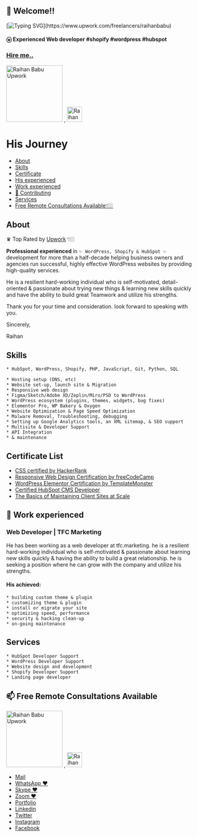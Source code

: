 ## 👋 Welcome!!

[![Typing SVG](https://readme-typing-svg.herokuapp.com?font=Outfit&color=0969DA&background=FFFFFF&multiline=true&height=150&lines=Nice+to+meet+you...;I'm+a+Full+Stack+Web+developer;Certified+HubSpot+CMS+Developer;WordPress+Developer+%26+Elementor+Expert;Landing+page+developer+%26+web+designer;And+more...)](https://www.upwork.com/freelancers/raihanbabu)

#### ⓦ Experienced Web developer #shopify #wordpress #hubspot

### [Hire me..](https://www.upwork.com/freelancers/raihanbabu)

<p>
  <a href="https://www.upwork.com/freelancers/raihanbabu">
    <img alt="Raihan Babu Upwork" src="https://upload.wikimedia.org/wikipedia/commons/thumb/f/f4/Upwork_Logo.svg/250px-Upwork_Logo.svg.png" width="150px" title="ⓦ Experienced Web developer #Upwork #Shopify #WordPress #HubSpot" /></a>
    ,
  <a href="https://www.linkedin.com/in/raihanbabu">
    <img alt="Raihan Babu | linkedin" title="ⓦ Experienced Web developer #shopify #wordpress #hubspot" src="https://about.linkedin.com/content/dam/me/about/LinkedIn_Icon.jpg.original.jpg" width="40px"/></a>
</p>



# His Journey
* [About](#about)
* [Skills](#skills)
* [Certificate](#certificate)
* [His experienced](#his-experienced)
* [Work experienced](#-work-experienced)
* [🤗 Contributing](#-contributing)
* [Services](#services)
* [Free Remote Consultations Available👇🏼](#-free-remote-consultations-available)

## About

♛ Top Rated by [Upwork](https://www.upwork.com/freelancers/raihanbabu) 👇🏼

**Professional experienced** in `✨ WordPress, Shopify & HubSpot ✨` development for more than a half-decade helping business owners and agencies run successful, highly effective WordPress websites by providing high-quality services.

He is a resilient hard-working individual who is self-motivated, detail-oriented & passionate about trying new things & learning new skills quickly and have the ability to build great Teamwork and utilize his strengths.

Thank you for your time and consideration. look forward to speaking with you.

Sincerely,

Raihan

## Skills
```
* HubSpot, WordPress, Shopify, PHP, JavaScript, Git, Python, SQL

* Hosting setup (DNS, etc)
* Website set-up, launch site & Migration
* Responsive web design
* Figma/Sketch/Adobe XD/Zeplin/Miro/PSD to WordPress
* WordPress ecosystem (plugins, themes, widgets, bug fixes)
* Elementor Pro, WP Bakery & Oxygen
* Website Optimization & Page Speed Optimization
* Malware Removal, Troubleshooting, debugging
* Setting up Google Analytics tools, an XML sitemap, & SEO support
* Multisite & Developer Support
* API Integration
* & maintenance
```

## Certificate List
* [CSS certified by HackerRank](https://www.hackerrank.com/certificates/0c8afdd1da79)
* [Responsive Web Design Certification by freeCodeCamp](https://www.freecodecamp.org/certification/raihanbabu/responsive-web-design)
* [WordPress Elementor Certification by TemplateMonster](https://certification.templatemonster.com/certificates/7433007f99f5d9ec4730358fa16f5515/)
* [Certified HubSpot CMS Developer](https://app.hubspot.com/academy/achievements/kbp4lkyv/en/1/raihan-babu/hubspot-cms-for-developers)
* [The Basics of Maintaining Client Sites at Scale](https://academy.kinsta.com/certificate/fec07151-9d51-431b-9aed-3d04c74aaf8e/pdf/The%20Basics%20of%20Maintaining%20Client%20Sites%20at%20Scale)

## 🔭 Work experienced

### Web Developer | TFC Marketing
He has been working as a web developer at tfc.marketing. he is a resilient hard-working individual who is self-motivated & passionate about learning new skills quickly & having the ability to build a great relationship. he is seeking a position where he can grow with the company and utilize his strengths.

#### His achieved:
```
* building custom theme & plugin
* customizing theme & plugin
* install or migrate your site
* optimizing speed, performance
* security & hacking clean-up
* on-going maintenance
```

## Services
```
* HubSpot Developer Support
* WordPress Developer Support
* Website design and development
* Shopify Developer Support
* Landing page developer
```

## 📫 Free Remote Consultations Available

<p>
  <a href="https://www.upwork.com/freelancers/raihanbabu">
    <img alt="Raihan Babu Upwork" src="https://upload.wikimedia.org/wikipedia/commons/thumb/f/f4/Upwork_Logo.svg/250px-Upwork_Logo.svg.png" width="150px" title="ⓦ Experienced Web developer #Upwork #Shopify #WordPress #HubSpot" /></a>
    ,
  <a href="https://www.linkedin.com/in/raihanbabu">
    <img alt="Raihan Babu | linkedin" title="ⓦ Experienced Web developer #shopify #wordpress #hubspot" src="https://about.linkedin.com/content/dam/me/about/LinkedIn_Icon.jpg.original.jpg" width="40px"/></a>
</p>

* [Mail](mailto:aburaihankabir@gmail.com)
* [WhatsApp ❤️](https://wa.me/8801862521286)
* [Skype ❤️](https://join.skype.com/invite/bkT0wATOfG3n)
* [Zoom ❤️](https://us04web.zoom.us/j/9653857223?pwd=ZUdsbWFRMUZtQStydWJFUjloRUt3Zz09)
* [Portfolio](https://dev.freeblood.org/)
* [Linkedin](https://www.linkedin.com/in/raihanbabu)
* [Twitter](https://twitter.com/raihanbabubd)
* [Instagram](https://www.instagram.com/raihanbabubd)
* [Facebook](https://www.facebook.com/raihanbabubd)

<!--
  Join Zoom Meeting
  https://us04web.zoom.us/j/9653857223?pwd=ZUdsbWFRMUZtQStydWJFUjloRUt3Zz09

  Meeting ID: 965 385 7223
  Passcode: 3F94F5

![Algorithm schema](https://avatars.githubusercontent.com/u/16900279?v=4)


Here are some ideas to get you started:

- 🔭 I’m currently working on ...
- 🌱 I’m currently learning ...
- 👯 I’m looking to collaborate on ...
- 🤔 I’m looking for help with ...
- 💬 Ask me about ...
- 📫 How to reach me: ...
- 😄 Pronouns: ...
- ⚡ Fun fact: ...


https://github.com/DenverCoder1/readme-typing-svg

-->
